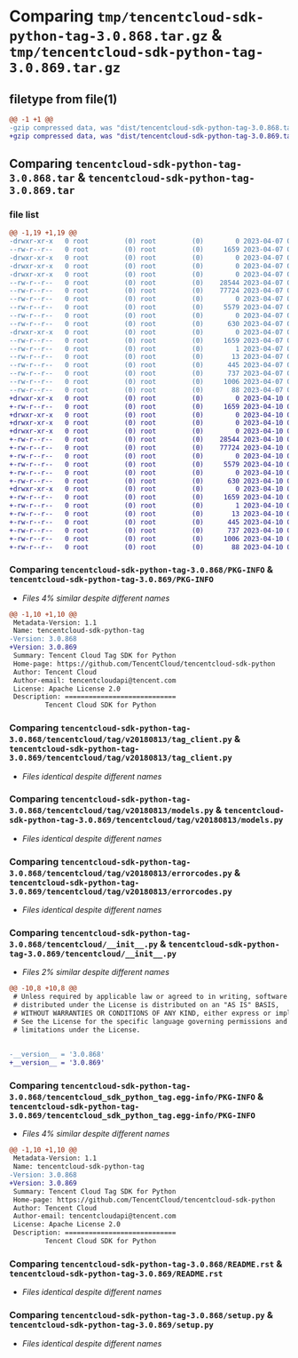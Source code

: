 # Comparing `tmp/tencentcloud-sdk-python-tag-3.0.868.tar.gz` & `tmp/tencentcloud-sdk-python-tag-3.0.869.tar.gz`

## filetype from file(1)

```diff
@@ -1 +1 @@
-gzip compressed data, was "dist/tencentcloud-sdk-python-tag-3.0.868.tar", last modified: Fri Apr  7 00:56:13 2023, max compression
+gzip compressed data, was "dist/tencentcloud-sdk-python-tag-3.0.869.tar", last modified: Mon Apr 10 03:13:34 2023, max compression
```

## Comparing `tencentcloud-sdk-python-tag-3.0.868.tar` & `tencentcloud-sdk-python-tag-3.0.869.tar`

### file list

```diff
@@ -1,19 +1,19 @@
-drwxr-xr-x   0 root         (0) root         (0)        0 2023-04-07 00:56:13.000000 tencentcloud-sdk-python-tag-3.0.868/
--rw-r--r--   0 root         (0) root         (0)     1659 2023-04-07 00:56:13.000000 tencentcloud-sdk-python-tag-3.0.868/PKG-INFO
-drwxr-xr-x   0 root         (0) root         (0)        0 2023-04-07 00:56:13.000000 tencentcloud-sdk-python-tag-3.0.868/tencentcloud/
-drwxr-xr-x   0 root         (0) root         (0)        0 2023-04-07 00:56:13.000000 tencentcloud-sdk-python-tag-3.0.868/tencentcloud/tag/
-drwxr-xr-x   0 root         (0) root         (0)        0 2023-04-07 00:56:13.000000 tencentcloud-sdk-python-tag-3.0.868/tencentcloud/tag/v20180813/
--rw-r--r--   0 root         (0) root         (0)    28544 2023-04-07 00:56:13.000000 tencentcloud-sdk-python-tag-3.0.868/tencentcloud/tag/v20180813/tag_client.py
--rw-r--r--   0 root         (0) root         (0)    77724 2023-04-07 00:56:13.000000 tencentcloud-sdk-python-tag-3.0.868/tencentcloud/tag/v20180813/models.py
--rw-r--r--   0 root         (0) root         (0)        0 2023-04-07 00:56:13.000000 tencentcloud-sdk-python-tag-3.0.868/tencentcloud/tag/v20180813/__init__.py
--rw-r--r--   0 root         (0) root         (0)     5579 2023-04-07 00:56:13.000000 tencentcloud-sdk-python-tag-3.0.868/tencentcloud/tag/v20180813/errorcodes.py
--rw-r--r--   0 root         (0) root         (0)        0 2023-04-07 00:56:13.000000 tencentcloud-sdk-python-tag-3.0.868/tencentcloud/tag/__init__.py
--rw-r--r--   0 root         (0) root         (0)      630 2023-04-07 00:56:13.000000 tencentcloud-sdk-python-tag-3.0.868/tencentcloud/__init__.py
-drwxr-xr-x   0 root         (0) root         (0)        0 2023-04-07 00:56:13.000000 tencentcloud-sdk-python-tag-3.0.868/tencentcloud_sdk_python_tag.egg-info/
--rw-r--r--   0 root         (0) root         (0)     1659 2023-04-07 00:56:13.000000 tencentcloud-sdk-python-tag-3.0.868/tencentcloud_sdk_python_tag.egg-info/PKG-INFO
--rw-r--r--   0 root         (0) root         (0)        1 2023-04-07 00:56:13.000000 tencentcloud-sdk-python-tag-3.0.868/tencentcloud_sdk_python_tag.egg-info/dependency_links.txt
--rw-r--r--   0 root         (0) root         (0)       13 2023-04-07 00:56:13.000000 tencentcloud-sdk-python-tag-3.0.868/tencentcloud_sdk_python_tag.egg-info/top_level.txt
--rw-r--r--   0 root         (0) root         (0)      445 2023-04-07 00:56:13.000000 tencentcloud-sdk-python-tag-3.0.868/tencentcloud_sdk_python_tag.egg-info/SOURCES.txt
--rw-r--r--   0 root         (0) root         (0)      737 2023-04-07 00:56:13.000000 tencentcloud-sdk-python-tag-3.0.868/README.rst
--rw-r--r--   0 root         (0) root         (0)     1006 2023-04-07 00:56:13.000000 tencentcloud-sdk-python-tag-3.0.868/setup.py
--rw-r--r--   0 root         (0) root         (0)       88 2023-04-07 00:56:13.000000 tencentcloud-sdk-python-tag-3.0.868/setup.cfg
+drwxr-xr-x   0 root         (0) root         (0)        0 2023-04-10 03:13:34.000000 tencentcloud-sdk-python-tag-3.0.869/
+-rw-r--r--   0 root         (0) root         (0)     1659 2023-04-10 03:13:34.000000 tencentcloud-sdk-python-tag-3.0.869/PKG-INFO
+drwxr-xr-x   0 root         (0) root         (0)        0 2023-04-10 03:13:34.000000 tencentcloud-sdk-python-tag-3.0.869/tencentcloud/
+drwxr-xr-x   0 root         (0) root         (0)        0 2023-04-10 03:13:34.000000 tencentcloud-sdk-python-tag-3.0.869/tencentcloud/tag/
+drwxr-xr-x   0 root         (0) root         (0)        0 2023-04-10 03:13:34.000000 tencentcloud-sdk-python-tag-3.0.869/tencentcloud/tag/v20180813/
+-rw-r--r--   0 root         (0) root         (0)    28544 2023-04-10 03:13:34.000000 tencentcloud-sdk-python-tag-3.0.869/tencentcloud/tag/v20180813/tag_client.py
+-rw-r--r--   0 root         (0) root         (0)    77724 2023-04-10 03:13:34.000000 tencentcloud-sdk-python-tag-3.0.869/tencentcloud/tag/v20180813/models.py
+-rw-r--r--   0 root         (0) root         (0)        0 2023-04-10 03:13:34.000000 tencentcloud-sdk-python-tag-3.0.869/tencentcloud/tag/v20180813/__init__.py
+-rw-r--r--   0 root         (0) root         (0)     5579 2023-04-10 03:13:34.000000 tencentcloud-sdk-python-tag-3.0.869/tencentcloud/tag/v20180813/errorcodes.py
+-rw-r--r--   0 root         (0) root         (0)        0 2023-04-10 03:13:34.000000 tencentcloud-sdk-python-tag-3.0.869/tencentcloud/tag/__init__.py
+-rw-r--r--   0 root         (0) root         (0)      630 2023-04-10 03:13:34.000000 tencentcloud-sdk-python-tag-3.0.869/tencentcloud/__init__.py
+drwxr-xr-x   0 root         (0) root         (0)        0 2023-04-10 03:13:34.000000 tencentcloud-sdk-python-tag-3.0.869/tencentcloud_sdk_python_tag.egg-info/
+-rw-r--r--   0 root         (0) root         (0)     1659 2023-04-10 03:13:34.000000 tencentcloud-sdk-python-tag-3.0.869/tencentcloud_sdk_python_tag.egg-info/PKG-INFO
+-rw-r--r--   0 root         (0) root         (0)        1 2023-04-10 03:13:34.000000 tencentcloud-sdk-python-tag-3.0.869/tencentcloud_sdk_python_tag.egg-info/dependency_links.txt
+-rw-r--r--   0 root         (0) root         (0)       13 2023-04-10 03:13:34.000000 tencentcloud-sdk-python-tag-3.0.869/tencentcloud_sdk_python_tag.egg-info/top_level.txt
+-rw-r--r--   0 root         (0) root         (0)      445 2023-04-10 03:13:34.000000 tencentcloud-sdk-python-tag-3.0.869/tencentcloud_sdk_python_tag.egg-info/SOURCES.txt
+-rw-r--r--   0 root         (0) root         (0)      737 2023-04-10 03:13:34.000000 tencentcloud-sdk-python-tag-3.0.869/README.rst
+-rw-r--r--   0 root         (0) root         (0)     1006 2023-04-10 03:13:34.000000 tencentcloud-sdk-python-tag-3.0.869/setup.py
+-rw-r--r--   0 root         (0) root         (0)       88 2023-04-10 03:13:34.000000 tencentcloud-sdk-python-tag-3.0.869/setup.cfg
```

### Comparing `tencentcloud-sdk-python-tag-3.0.868/PKG-INFO` & `tencentcloud-sdk-python-tag-3.0.869/PKG-INFO`

 * *Files 4% similar despite different names*

```diff
@@ -1,10 +1,10 @@
 Metadata-Version: 1.1
 Name: tencentcloud-sdk-python-tag
-Version: 3.0.868
+Version: 3.0.869
 Summary: Tencent Cloud Tag SDK for Python
 Home-page: https://github.com/TencentCloud/tencentcloud-sdk-python
 Author: Tencent Cloud
 Author-email: tencentcloudapi@tencent.com
 License: Apache License 2.0
 Description: ============================
         Tencent Cloud SDK for Python
```

### Comparing `tencentcloud-sdk-python-tag-3.0.868/tencentcloud/tag/v20180813/tag_client.py` & `tencentcloud-sdk-python-tag-3.0.869/tencentcloud/tag/v20180813/tag_client.py`

 * *Files identical despite different names*

### Comparing `tencentcloud-sdk-python-tag-3.0.868/tencentcloud/tag/v20180813/models.py` & `tencentcloud-sdk-python-tag-3.0.869/tencentcloud/tag/v20180813/models.py`

 * *Files identical despite different names*

### Comparing `tencentcloud-sdk-python-tag-3.0.868/tencentcloud/tag/v20180813/errorcodes.py` & `tencentcloud-sdk-python-tag-3.0.869/tencentcloud/tag/v20180813/errorcodes.py`

 * *Files identical despite different names*

### Comparing `tencentcloud-sdk-python-tag-3.0.868/tencentcloud/__init__.py` & `tencentcloud-sdk-python-tag-3.0.869/tencentcloud/__init__.py`

 * *Files 2% similar despite different names*

```diff
@@ -10,8 +10,8 @@
 # Unless required by applicable law or agreed to in writing, software
 # distributed under the License is distributed on an "AS IS" BASIS,
 # WITHOUT WARRANTIES OR CONDITIONS OF ANY KIND, either express or implied.
 # See the License for the specific language governing permissions and
 # limitations under the License.
 
 
-__version__ = '3.0.868'
+__version__ = '3.0.869'
```

### Comparing `tencentcloud-sdk-python-tag-3.0.868/tencentcloud_sdk_python_tag.egg-info/PKG-INFO` & `tencentcloud-sdk-python-tag-3.0.869/tencentcloud_sdk_python_tag.egg-info/PKG-INFO`

 * *Files 4% similar despite different names*

```diff
@@ -1,10 +1,10 @@
 Metadata-Version: 1.1
 Name: tencentcloud-sdk-python-tag
-Version: 3.0.868
+Version: 3.0.869
 Summary: Tencent Cloud Tag SDK for Python
 Home-page: https://github.com/TencentCloud/tencentcloud-sdk-python
 Author: Tencent Cloud
 Author-email: tencentcloudapi@tencent.com
 License: Apache License 2.0
 Description: ============================
         Tencent Cloud SDK for Python
```

### Comparing `tencentcloud-sdk-python-tag-3.0.868/README.rst` & `tencentcloud-sdk-python-tag-3.0.869/README.rst`

 * *Files identical despite different names*

### Comparing `tencentcloud-sdk-python-tag-3.0.868/setup.py` & `tencentcloud-sdk-python-tag-3.0.869/setup.py`

 * *Files identical despite different names*

